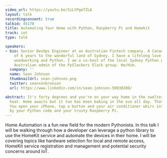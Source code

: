 ```yaml
---
video_url: https://youtu.be/SiLtPgeTZLA
layout: talk
recordingconsent: true
talkid: 45170
title: Automating Your Home with Python, Raspberry Pi and Homekit
track: iot
type: talk

speakers:
- bio: Senior DevOps Engineer at an Australian Fintech company. A Canadian transplant
    of 6 years to the wonderful land of Sydney. I have a lifelong love for automation,
    woodworking and Python. I am a co-host of the local Sydney Python group and the
    Australian admin of the PySlackers Slack group. He/Him.
  company: ''
  name: Sean Johnson
  thumbnailUrl: sean-johnson.png
  twitter: seansonbronson
  url: https://www.linkedin.com/in/sean-johnson-50030280/

abstract: It's forty degrees and you're on your way home in the sweltering Australian
  heat. Home awaits but it too has been baking in the sun all day. That's okay, though!
  You open your iPhone, tap a button and your air conditioner whirs into action, powered
  by your Python code and your trusty Raspberry Pi.
---
```

Home Automation is a fun new field for the modern Pythonista. In this talk I will be walking through how a developer can leverage a python library to use the HomeKit service and automate the devices in their home. I will be covering topics like hardware selection for local and remote access, HomeKit service registration and management and potential security concerns around IoT.

